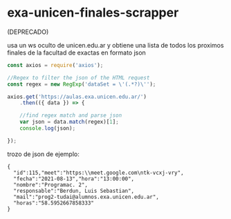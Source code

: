 # exa-unicen-finales-scrapper

(DEPRECADO)

usa un ws oculto de unicen.edu.ar y obtiene una lista de todos los proximos finales de la facultad de exactas en formato json

```JavaScript
const axios = require('axios'); 

//Regex to filter the json of the HTML request
const regex = new RegExp('dataSet = \'(.*?)\'');

axios.get('https://aulas.exa.unicen.edu.ar/') 
	.then(({ data }) => {

   	//find regex match and parse json
	var json = data.match(regex)[1]; 
	console.log(json);

});
```
trozo de json de ejemplo:
```
{
  "id":115,"meet":"https:\\meet.google.com\ntk-vcxj-vry",
  "fecha":"2021-08-13","hora":"13:00:00",
  "nombre":"Programac. 2",
  "responsable":"Berdun, Luis Sebastian",
  "mail":"prog2-tudai@alumnos.exa.unicen.edu.ar",
  "horas":"58.5952667858333"
}
```
